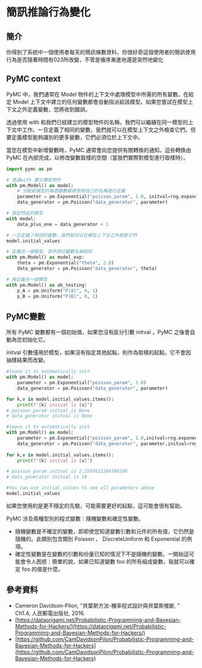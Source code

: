 # 簡訊推論行為變化

## 簡介

你得到了系統中一個使用者每天的簡訊條數資料，你很好奇這個使用者的簡訊使用行為是否隨著時間有023所改變，不管是循序漸進地還是突然地變化



## PyMC context

PyMC 中，我們通常在 Model 物件的上下文中處理模型中所需的所有變數。在給定 Model 上下文中建立的任何變數都會自動指派給該模型。如果您嘗試在模型上下文之外定義變數，您將收到錯誤。

透過使用 with 和我們已經建立的模型物件的名稱，我們可以繼續在同一模型的上下文中工作。一旦定義了相同的變數，我們就可以在模型上下文之外檢查它們，但要定義模型能夠識別的更多變數，它們必須位於上下文中。

當您在模型中新增變數時，PyMC 通常會向您提供有關轉換的通知。這些轉換由 PyMC 在內部完成，以修改變數取樣的空間（當我們實際對模型進行取樣時）。

```python
import pymc as pm

# 透過with 建立模型物件
with pm.Model() as model:
    # 分配給模型的每個變數都將使用自己的名稱進行定義
    parameter = pm.Exponential("poisson_param", 1.0, initval=rng.exponential(1))
    data_generator = pm.Poisson("data_generator", parameter)

# 指定特定的模型
with model:
    data_plus_one = data_generator + 1

# 一旦定義了相同的變數，我們就可以在模型上下文之外檢查它們
model.initial_values

# 定義另一個模型，其中部份變數名稱相同
with pm.Model() as model_exp:
    theta = pm.Exponential("theta", 2.0)
    data_generator = pm.Poisson("data_generator", theta)

# 再定義另一個模型
with pm.Model() as ab_testing:
    p_A = pm.Uniform("P(A)", 0, 1)
    p_B = pm.Uniform("P(B)", 0, 1)
```

## PyMC變數

所有 PyMC 變數都有一個初始值，如果您沒有區分引數 initval ，PyMC 之後會自動為您初始化它。

initval 引數僅用於模型，如果沒有指定其他起點，則作為取樣的起點。它不會因抽樣結果而改變。

```python
#leave it to automatically init
with pm.Model() as model:
    parameter = pm.Exponential("poisson_param", 1.0)
    data_generator = pm.Poisson("data_generator", parameter)

for k,v in model.initial_values.items():
    print(f"{k} initval is {v}")
# poisson_param initval is None
# data_generator initval is None

#leave it to automatically init
with pm.Model() as model:
    parameter = pm.Exponential("poisson_param", 1.0,initval=rng.exponential(1))
    data_generator = pm.Poisson("data_generator", parameter,initval=rng.poisson(10))
    
for k,v in model.initial_values.items():
    print(f"{k} initval is {v}")

# poisson_param initval is 2.2597012384790296
# data_generator initval is 10

#You can use initial_values to see all parameters above
model.initial_values
```

如果您使用的是更不穩定的先驗，可能需要更好的起點，這可能會很有幫助。

PyMC 涉及兩種型別的程式變數：隨機變數和確定性變數。

* 隨機變數是不確定的變數，即即使您知道變數引數和元件的所有值，它仍然是隨機的。此類別包含類別 Poisson 、 DiscreteUniform 和 Exponential 的例項。
* 確定性變數是在變數的引數和份量已知的情況下不是隨機的變數。一開始這可能會令人困惑：簡單的說，如果已知道變數 foo 的所有組成變數，我就可以確定 foo 的值是什麼。

## 參考資料

* Cameron Davidson-Pilon, "貝葉斯方法-機率程式設計與貝葉斯推斷, " Ch1.4, 人民郵電出版社, 2016.
* [https://dataorigami.net/Probabilistic-Programming-and-Bayesian-Methods-for-Hackers/](https://dataorigami.net/Probabilistic-Programming-and-Bayesian-Methods-for-Hackers/)
* [https://github.com/CamDavidsonPilon/Probabilistic-Programming-and-Bayesian-Methods-for-Hackers](https://github.com/CamDavidsonPilon/Probabilistic-Programming-and-Bayesian-Methods-for-Hackers)
